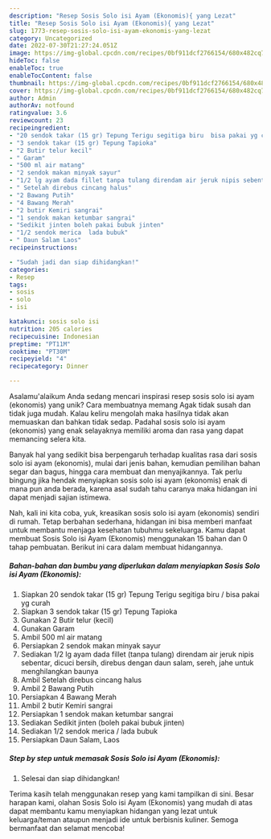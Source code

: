 ```yaml
---
description: "Resep Sosis Solo isi Ayam (Ekonomis){ yang Lezat"
title: "Resep Sosis Solo isi Ayam (Ekonomis){ yang Lezat"
slug: 1773-resep-sosis-solo-isi-ayam-ekonomis-yang-lezat
category: Uncategorized
date: 2022-07-30T21:27:24.051Z
image: https://img-global.cpcdn.com/recipes/0bf911dcf2766154/680x482cq70/sosis-solo-isi-ayam-ekonomis-foto-resep-utama.jpg
hideToc: false
enableToc: true
enableTocContent: false
thumbnail: https://img-global.cpcdn.com/recipes/0bf911dcf2766154/680x482cq70/sosis-solo-isi-ayam-ekonomis-foto-resep-utama.jpg
cover: https://img-global.cpcdn.com/recipes/0bf911dcf2766154/680x482cq70/sosis-solo-isi-ayam-ekonomis-foto-resep-utama.jpg
author: Admin
authorAv: notfound
ratingvalue: 3.6
reviewcount: 23
recipeingredient:
- "20 sendok takar (15 gr) Tepung Terigu segitiga biru  bisa pakai yg curah"
- "3 sendok takar (15 gr) Tepung Tapioka"
- "2 Butir telur kecil"
- " Garam"
- "500 ml air matang"
- "2 sendok makan minyak sayur"
- "1/2 lg ayam dada fillet tanpa tulang direndam air jeruk nipis sebentar dicuci bersih direbus dengan daun salam sereh jahe untuk menghilangkan baunya"
- " Setelah direbus cincang halus"
- "2 Bawang Putih"
- "4 Bawang Merah"
- "2 butir Kemiri sangrai"
- "1 sendok makan ketumbar sangrai"
- "Sedikit jinten boleh pakai bubuk jinten"
- "1/2 sendok merica  lada bubuk"
- " Daun Salam Laos"
recipeinstructions:

- "Sudah jadi dan siap dihidangkan!"
categories:
- Resep
tags:
- sosis
- solo
- isi

katakunci: sosis solo isi 
nutrition: 205 calories
recipecuisine: Indonesian
preptime: "PT11M"
cooktime: "PT30M"
recipeyield: "4"
recipecategory: Dinner

---
```



Asalamu'alaikum Anda sedang mencari inspirasi resep sosis solo isi ayam (ekonomis) yang unik? Cara membuatnya memang Agak tidak susah dan tidak juga mudah. Kalau keliru mengolah maka hasilnya tidak akan memuaskan dan bahkan tidak sedap. Padahal sosis solo isi ayam (ekonomis) yang enak selayaknya memiliki aroma dan rasa yang dapat memancing selera kita.


Banyak hal yang sedikit bisa berpengaruh terhadap kualitas rasa dari sosis solo isi ayam (ekonomis), mulai dari jenis bahan, kemudian pemilihan bahan segar dan bagus, hingga cara membuat dan menyajikannya. Tak perlu bingung jika hendak menyiapkan sosis solo isi ayam (ekonomis) enak di mana pun anda berada, karena asal sudah tahu caranya maka hidangan ini dapat menjadi sajian istimewa.




Nah, kali ini kita coba, yuk, kreasikan sosis solo isi ayam (ekonomis) sendiri di rumah. Tetap berbahan sederhana, hidangan ini bisa memberi manfaat untuk membantu menjaga kesehatan tubuhmu sekeluarga. Kamu dapat membuat Sosis Solo isi Ayam (Ekonomis) menggunakan 15 bahan dan 0 tahap pembuatan. Berikut ini cara dalam membuat hidangannya.

<!--inarticleads1-->

##### Bahan-bahan dan bumbu yang diperlukan dalam menyiapkan Sosis Solo isi Ayam (Ekonomis):

1. Siapkan 20 sendok takar (15 gr) Tepung Terigu segitiga biru / bisa pakai yg curah
1. Siapkan 3 sendok takar (15 gr) Tepung Tapioka
1. Gunakan 2 Butir telur (kecil)
1. Gunakan  Garam
1. Ambil 500 ml air matang
1. Persiapkan 2 sendok makan minyak sayur
1. Sediakan 1/2 lg ayam dada fillet (tanpa tulang) direndam air jeruk nipis sebentar, dicuci bersih, direbus dengan daun salam, sereh, jahe untuk menghilangkan baunya
1. Ambil  Setelah direbus cincang halus
1. Ambil 2 Bawang Putih
1. Persiapkan 4 Bawang Merah
1. Ambil 2 butir Kemiri sangrai
1. Persiapkan 1 sendok makan ketumbar sangrai
1. Sediakan Sedikit jinten (boleh pakai bubuk jinten)
1. Sediakan 1/2 sendok merica / lada bubuk
1. Persiapkan  Daun Salam, Laos




<!--inarticleads2-->

##### Step by step untuk memasak Sosis Solo isi Ayam (Ekonomis):


1. Selesai dan siap dihidangkan!



Terima kasih telah menggunakan resep yang kami tampilkan di sini. Besar harapan kami, olahan Sosis Solo isi Ayam (Ekonomis) yang mudah di atas dapat membantu kamu menyiapkan hidangan yang lezat untuk keluarga/teman ataupun menjadi ide untuk berbisnis kuliner. Semoga bermanfaat dan selamat mencoba!
